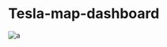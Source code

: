 # Tesla-map-dashboard
![a](https://github.com/laaouinihaitam/Tesla-map-dashboard/assets/107327154/3213ab6a-96c0-4c56-b72b-6eba7f547a7b)

